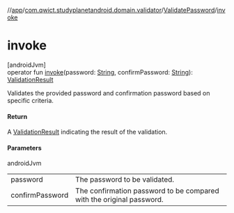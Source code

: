 //[app](../../../index.md)/[com.qwict.studyplanetandroid.domain.validator](../index.md)/[ValidatePassword](index.md)/[invoke](invoke.md)

# invoke

[androidJvm]\
operator fun [invoke](invoke.md)(password: [String](https://kotlinlang.org/api/latest/jvm/stdlib/kotlin/-string/index.html), confirmPassword: [String](https://kotlinlang.org/api/latest/jvm/stdlib/kotlin/-string/index.html)): [ValidationResult](../-validation-result/index.md)

Validates the provided password and confirmation password based on specific criteria.

#### Return

A [ValidationResult](../-validation-result/index.md) indicating the result of the validation.

#### Parameters

androidJvm

| | |
|---|---|
| password | The password to be validated. |
| confirmPassword | The confirmation password to be compared with the original password. |
